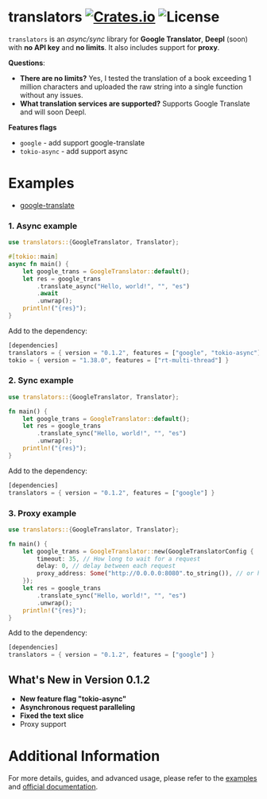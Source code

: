 # translators [![Crates.io][crates-badge]][crates-url] ![License][license-badge]

`translators` is an *async/sync* library for **Google Translator**, **Deepl** (soon) with **no API key** and **no limits**. It also includes support for **proxy**.

**Questions**:

* **There are no limits?**  Yes, I tested the translation of a book exceeding 1 million characters and uploaded the raw string into a single function without any issues.
* **What translation services are supported?** Supports Google Translate and will soon Deepl.

**Features flags**

* `google` - add support google-translate
* `tokio-async` - add support async

# Examples

* [google-translate](https://github.com/charl1e7/rust-translators/tree/main/examples/google)

### 1. Async example

```rust
use translators::{GoogleTranslator, Translator};

#[tokio::main]
async fn main() {
    let google_trans = GoogleTranslator::default();
    let res = google_trans
        .translate_async("Hello, world!", "", "es")
        .await
        .unwrap();
    println!("{res}");
}
```

Add to the dependency:

```rust
[dependencies]
translators = { version = "0.1.2", features = ["google", "tokio-async"] }
tokio = { version = "1.38.0", features = ["rt-multi-thread"] }
```

### 2. Sync example

```rust
use translators::{GoogleTranslator, Translator};

fn main() {
    let google_trans = GoogleTranslator::default();
    let res = google_trans
        .translate_sync("Hello, world!", "", "es")
        .unwrap();
    println!("{res}");
}
```

Add to the dependency:

```rust
[dependencies]
translators = { version = "0.1.2", features = ["google"] }
```

### 3. Proxy example

```rust
use translators::{GoogleTranslator, Translator};

fn main() {
    let google_trans = GoogleTranslator::new(GoogleTranslatorConfig {
        timeout: 35, // How long to wait for a request
        delay: 0, // delay between each request
        proxy_address: Some("http://0.0.0.0:8080".to_string()), // or https or socks4 or socks5
    });
    let res = google_trans
        .translate_sync("Hello, world!", "", "es")
        .unwrap();
    println!("{res}");
}
```

Add to the dependency:

```rust
[dependencies]
translators = { version = "0.1.2", features = ["google"] }
```

## What's New in Version 0.1.2

- **New feature flag "tokio-async"**
- **Asynchronous request paralleling**
- **Fixed the text slice**
- Proxy support

# Additional Information

For more details, guides, and advanced usage, please refer to the [examples](https://github.com/charl1e7/rust-translators/tree/main/examples) and [official documentation](https://crates.io/crates/translators).

[crates-badge]: https://img.shields.io/crates/v/translators

[crates-url]: https://crates.io/crates/translators

[license-badge]: https://img.shields.io/github/license/charl1e7/rust-translators?style=flat&color=%230096FF
